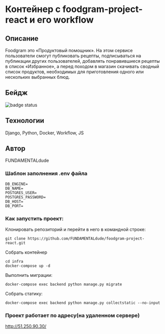 # Контейнер с foodgram-project-react и его workflow

## Описание
Foodgram это «Продуктовый помощник». На этом сервисе пользователи смогут публиковать рецепты, подписываться на публикации других пользователей, добавлять понравившиеся рецепты в список «Избранное», а перед походом в магазин скачивать сводный список продуктов, необходимых для приготовления одного или нескольких выбранных блюд.

## Бейдж
![badge status](https://github.com/FUNDAMENTALdude/foodgram-project-react/actions/workflows/foodgram_workflow.yml/badge.svg?event=push)

## Технологии
Django, Python, Docker, Workflow, JS
 
## Автор
FUNDAMENTALdude

### Шаблон заполнения .env файла
```
DB_ENGINE=
DB_NAME=
POSTGRES_USER=
POSTGRES_PASSWORD=
DB_HOST=
DB_PORT=
```

### Как запустить проект:

Клонировать репозиторий и перейти в него в командной строке:
```
git clone https://github.com/FUNDAMENTALdude/foodgram-project-react.git
```

Собрать контейнер
```
cd infra
docker-compose up -d
```

Выполнить миграции:
```
docker-compose exec backend python manage.py migrate
```

Собрать статику:
```
docker-compose exec backend python manage.py collectstatic --no-input 
```


### Проект работает по адресу(на удаленном сервере)
http://51.250.90.30/
